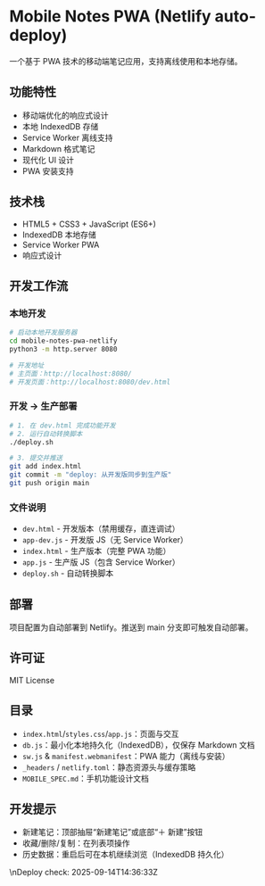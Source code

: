 # Mobile Notes PWA (Netlify auto-deploy)

一个基于 PWA 技术的移动端笔记应用，支持离线使用和本地存储。

## 功能特性

- 移动端优化的响应式设计
- 本地 IndexedDB 存储
- Service Worker 离线支持
- Markdown 格式笔记
- 现代化 UI 设计
- PWA 安装支持

## 技术栈

- HTML5 + CSS3 + JavaScript (ES6+)
- IndexedDB 本地存储
- Service Worker PWA
- 响应式设计

## 开发工作流

### 本地开发
```bash
# 启动本地开发服务器
cd mobile-notes-pwa-netlify
python3 -m http.server 8080

# 开发地址
# 主页面：http://localhost:8080/
# 开发页面：http://localhost:8080/dev.html
```

### 开发 -> 生产部署
```bash
# 1. 在 dev.html 完成功能开发
# 2. 运行自动转换脚本
./deploy.sh

# 3. 提交并推送
git add index.html
git commit -m "deploy: 从开发版同步到生产版"
git push origin main
```

### 文件说明
- `dev.html` - 开发版本（禁用缓存，直连调试）
- `app-dev.js` - 开发版 JS（无 Service Worker）
- `index.html` - 生产版本（完整 PWA 功能）
- `app.js` - 生产版 JS（包含 Service Worker）
- `deploy.sh` - 自动转换脚本

## 部署

项目配置为自动部署到 Netlify。推送到 main 分支即可触发自动部署。

## 许可证

MIT License

## 目录
- `index.html`/`styles.css`/`app.js`：页面与交互
- `db.js`：最小化本地持久化（IndexedDB），仅保存 Markdown 文档
- `sw.js` & `manifest.webmanifest`：PWA 能力（离线与安装）
- `_headers` / `netlify.toml`：静态资源头与缓存策略
- `MOBILE_SPEC.md`：手机功能设计文档

## 开发提示
- 新建笔记：顶部抽屉“新建笔记”或底部“＋ 新建”按钮
- 收藏/删除/复制：在列表项操作
- 历史数据：重启后可在本机继续浏览（IndexedDB 持久化）

\nDeploy check: 2025-09-14T14:36:33Z

